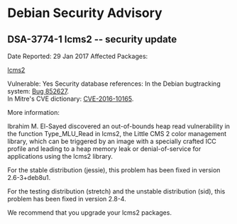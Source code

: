 
Debian Security Advisory
========================


DSA-3774-1 lcms2 -- security update
-----------------------------------



Date Reported:
29 Jan 2017
Affected Packages:

[lcms2](https://packages.debian.org/src:lcms2)

Vulnerable:
Yes
Security database references:
In the Debian bugtracking system: [Bug 852627](https://bugs.debian.org/cgi-bin/bugreport.cgi?bug=852627).  
In Mitre's CVE dictionary: [CVE-2016-10165](https://security-tracker.debian.org/tracker/CVE-2016-10165).  

More information:

Ibrahim M. El-Sayed discovered an out-of-bounds heap read vulnerability
in the function Type\_MLU\_Read in lcms2, the Little CMS 2 color
management library, which can be triggered by an image with a specially
crafted ICC profile and leading to a heap memory leak or
denial-of-service for applications using the lcms2 library.


For the stable distribution (jessie), this problem has been fixed in
version 2.6-3+deb8u1.


For the testing distribution (stretch) and the unstable distribution
(sid), this problem has been fixed in version 2.8-4.


We recommend that you upgrade your lcms2 packages.





